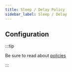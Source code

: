 ```yaml
---
title: Sleep / Delay Policy
sidebar_label: Sleep / Delay
---
```


<!-- Description goes here-->

## Configuration

:::tip

Be sure to read about [policies](/docs/policies)

:::

<PolicyConfig id="sleep-inbound" />
